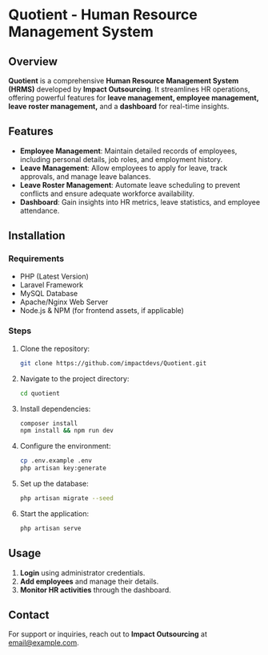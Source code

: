 # Quotient - Human Resource Management System

## Overview
**Quotient** is a comprehensive **Human Resource Management System (HRMS)** developed by **Impact Outsourcing**. It streamlines HR operations, offering powerful features for **leave management, employee management, leave roster management,** and a **dashboard** for real-time insights.

## Features
- **Employee Management**: Maintain detailed records of employees, including personal details, job roles, and employment history.
- **Leave Management**: Allow employees to apply for leave, track approvals, and manage leave balances.
- **Leave Roster Management**: Automate leave scheduling to prevent conflicts and ensure adequate workforce availability.
- **Dashboard**: Gain insights into HR metrics, leave statistics, and employee attendance.

## Installation
### Requirements
- PHP (Latest Version)
- Laravel Framework
- MySQL Database
- Apache/Nginx Web Server
- Node.js & NPM (for frontend assets, if applicable)

### Steps
1. Clone the repository:
   ```bash
   git clone https://github.com/impactdevs/Quotient.git
   ```
2. Navigate to the project directory:
   ```bash
   cd quotient
   ```
3. Install dependencies:
   ```bash
   composer install
   npm install && npm run dev
   ```
4. Configure the environment:
   ```bash
   cp .env.example .env
   php artisan key:generate
   ```
5. Set up the database:
   ```bash
   php artisan migrate --seed
   ```
6. Start the application:
   ```bash
   php artisan serve
   ```

## Usage
1. **Login** using administrator credentials.
2. **Add employees** and manage their details.
3. **Monitor HR activities** through the dashboard.


## Contact
For support or inquiries, reach out to **Impact Outsourcing** at [email@example.com](mailto:nsengiyumvawilberforce@gmail.com).
